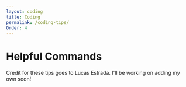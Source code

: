 ```yaml
---
layout: coding
title: Coding
permalink: /coding-tips/
Order: 4
---
```


# Helpful Commands
Credit for these tips goes to Lucas Estrada. I'll be working on adding my own soon!

